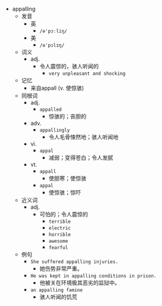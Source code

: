 - appalling
  - 发音
    - 英
      - `/ə'pɔːliŋ/`
    - 美
      - `/ə'pɔlɪŋ/`
  - 词义
    - adj.
      - 令人震惊的，骇人听闻的
        - `very unpleasant and shocking`
  - 记忆
    - 来自appall (v. 使惊骇)
  - 同根词
    - adj.
      - `appalled`
        - 惊骇的；丧胆的
    - adv.
      - `appallingly`
        - 令人毛骨悚然地；骇人听闻地
    - vi.
      - `appal`
        - 减弱；变得苍白；令人发腻
    - vt.
      - `appall`
        - 使胆寒；使惊骇
      - `appal`
        - 使惊骇；惊吓
  - 近义词
    - adj.
      - 可怕的；令人震惊的
        - `terrible`
        - `electric`
        - `horrible`
        - `awesome`
        - `fearful`
  - 例句
    - `She suffered appalling injuries.`
      - 她伤势非常严重。
    - `He was kept in appalling conditions in prison.`
      - 他被关在环境极其恶劣的监狱中。
    - `an appalling famine`
      - 骇人听闻的饥荒

